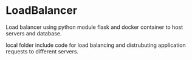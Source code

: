 # LoadBalancer
Load balancer using python module flask and docker container to host servers and database.

local folder include code for load balancing and distrubuting application requests to different servers.
